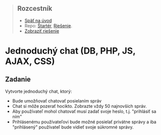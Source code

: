 <div class="hidden">

> ## Rozcestník
> - [Späť na úvod](../../README.md)
> - Repo: [Štartér](/../../tree/main/php/simple-chat), [Riešenie](/../../tree/solution/php/simple-chat).
> - [Zobraziť riešenie](riesenie.md)
</div>

# Jednoduchý chat  (DB, PHP, JS, AJAX, CSS)

## Zadanie

Vytvorte jednoduchý chat, ktorý:

- Bude umožňovať chatovať posielaním správ
- Chat si môže pozerať hocikto. Zobrazte vždy 50 najnovších správ.
- Aby používateľ mohol chatovať musí zadať svoje heslo, t.j. "prihlásiť sa ním"
- Prihlásenému používateľovi bude možné posielať privátne správy a iba "prihlásený" používateľ bude vidieť svoje súkromné správy.
